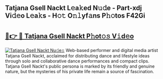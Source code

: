## Tatjana Gsell Nackt L𝚎a𝚔ed N𝚞𝚍e - Part-xdj Vi𝚍𝚎o L𝚎a𝚔s - H𝚘𝚝 O𝚗𝚕yf𝚊ns P𝚑𝚘tos F42Gi

# <h2><a href="http://kf848w.oniu.top/?m=Tatjana+Gsell+Nackt">🔗👉 🔴 Tatjana Gsell Nackt P𝚑ot𝚘𝚜 V𝚒d𝚎o</a></h2>

[![Tatjana Gsell Nackt Nu𝚍e𝚜](https://i.imgur.com/0qMVB7G.gif)](http://kf848w.oniu.top/?m=Tatjana+Gsell+Nackt)
Web-based performer and digital media artist Tatjana Gsell Nackt, acclaimed for distributing dance and lifestyle ideas through solo and collaborative dance performances and compact clips. Tatjana Gsell Nackt's public persona is marked by its friendly and genuine nature, but the mysteries of his private life remain a source of fascination.  
